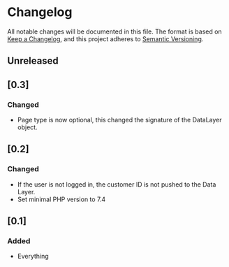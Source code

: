 # Changelog

All notable changes will be documented in this file.
The format is based on [Keep a Changelog](https://keepachangelog.com/en/1.0.0/),
and this project adheres to [Semantic Versioning](https://semver.org/spec/v2.0.0.html).

## Unreleased

## [0.3]

### Changed
- Page type is now optional, this changed the signature of the DataLayer object.

## [0.2]

### Changed
- If the user is not logged in, the customer ID is not pushed to the Data Layer.
- Set minimal PHP version to 7.4

## [0.1]

### Added
- Everything
